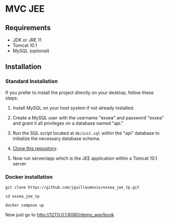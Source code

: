 # MVC JEE

## Requirements
- JDK or JRE 11
- Tomcat 10.1
- MySQL (optional)

## Installation

### Standard Installation

If you prefer to install the project directly on your desktop, follow these steps:

1. Install MySQL on your host system if not already installed.

2. Create a MySQL user with the username "exxea" and password "exxea" and grant it all privileges on a database named "api."

3. Run the SQL script located at `db/init.sql` within the "api" database to initialize the necessary database schema.

4. [Clone this repository](https://github.com/jguillaumesio/exxea_jee_tp.git).

5. Now run server/app which is the JEE application within a Tomcat 10.1 server

### Docker installation 
```
git clone https://github.com/jguillaumesio/exxea_jee_tp.git
```
```
cd exxea_jee_tp
```
```
docker compose up
```
Now just go to http://127.0.0.1:8080/demo_war/book
